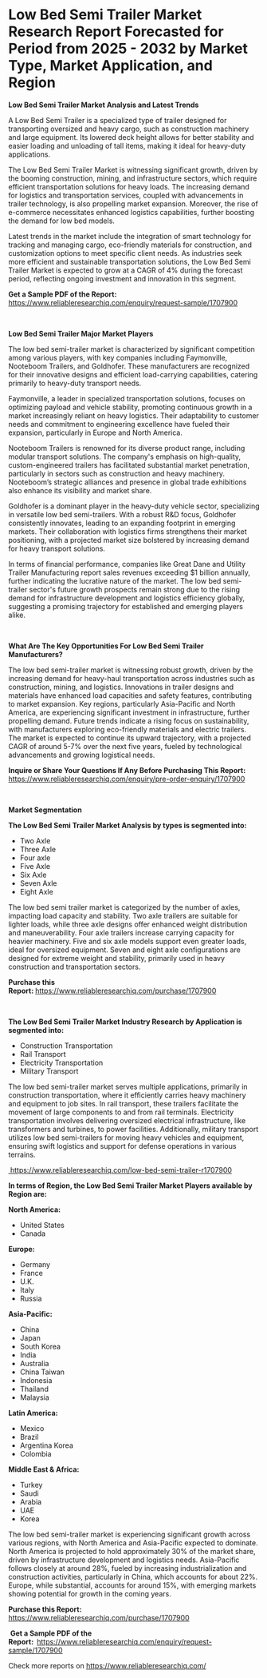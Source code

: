 <p><h1>Low Bed Semi Trailer Market Research Report Forecasted for Period from 2025 -  2032 by Market Type, Market Application, and Region</h1></p><p><strong>Low Bed Semi Trailer Market Analysis and Latest Trends</strong></p>
<p><p>A Low Bed Semi Trailer is a specialized type of trailer designed for transporting oversized and heavy cargo, such as construction machinery and large equipment. Its lowered deck height allows for better stability and easier loading and unloading of tall items, making it ideal for heavy-duty applications.</p><p>The Low Bed Semi Trailer Market is witnessing significant growth, driven by the booming construction, mining, and infrastructure sectors, which require efficient transportation solutions for heavy loads. The increasing demand for logistics and transportation services, coupled with advancements in trailer technology, is also propelling market expansion. Moreover, the rise of e-commerce necessitates enhanced logistics capabilities, further boosting the demand for low bed models.</p><p>Latest trends in the market include the integration of smart technology for tracking and managing cargo, eco-friendly materials for construction, and customization options to meet specific client needs. As industries seek more efficient and sustainable transportation solutions, the Low Bed Semi Trailer Market is expected to grow at a CAGR of 4% during the forecast period, reflecting ongoing investment and innovation in this segment.</p></p>
<p><strong>Get a Sample PDF of the Report:&nbsp;</strong> <a href="https://www.reliableresearchiq.com/enquiry/request-sample/1707900?utm_campaign=2277&utm_medium=2&utm_source=Github&utm_content=ia&utm_term=25032025&utm_id=low-bed-semi-trailer">https://www.reliableresearchiq.com/enquiry/request-sample/1707900</a></p>
<p>&nbsp;</p>
<p><strong>Low Bed Semi Trailer Major Market Players</strong></p>
<p><p>The low bed semi-trailer market is characterized by significant competition among various players, with key companies including Faymonville, Nooteboom Trailers, and Goldhofer. These manufacturers are recognized for their innovative designs and efficient load-carrying capabilities, catering primarily to heavy-duty transport needs.</p><p>Faymonville, a leader in specialized transportation solutions, focuses on optimizing payload and vehicle stability, promoting continuous growth in a market increasingly reliant on heavy logistics. Their adaptability to customer needs and commitment to engineering excellence have fueled their expansion, particularly in Europe and North America.</p><p>Nooteboom Trailers is renowned for its diverse product range, including modular transport solutions. The company's emphasis on high-quality, custom-engineered trailers has facilitated substantial market penetration, particularly in sectors such as construction and heavy machinery. Nooteboom’s strategic alliances and presence in global trade exhibitions also enhance its visibility and market share.</p><p>Goldhofer is a dominant player in the heavy-duty vehicle sector, specializing in versatile low bed semi-trailers. With a robust R&D focus, Goldhofer consistently innovates, leading to an expanding footprint in emerging markets. Their collaboration with logistics firms strengthens their market positioning, with a projected market size bolstered by increasing demand for heavy transport solutions.</p><p>In terms of financial performance, companies like Great Dane and Utility Trailer Manufacturing report sales revenues exceeding $1 billion annually, further indicating the lucrative nature of the market. The low bed semi-trailer sector's future growth prospects remain strong due to the rising demand for infrastructure development and logistics efficiency globally, suggesting a promising trajectory for established and emerging players alike.</p></p>
<p>&nbsp;</p>
<p><strong>What Are The Key Opportunities For Low Bed Semi Trailer Manufacturers?</strong></p>
<p><p>The low bed semi-trailer market is witnessing robust growth, driven by the increasing demand for heavy-haul transportation across industries such as construction, mining, and logistics. Innovations in trailer designs and materials have enhanced load capacities and safety features, contributing to market expansion. Key regions, particularly Asia-Pacific and North America, are experiencing significant investment in infrastructure, further propelling demand. Future trends indicate a rising focus on sustainability, with manufacturers exploring eco-friendly materials and electric trailers. The market is expected to continue its upward trajectory, with a projected CAGR of around 5-7% over the next five years, fueled by technological advancements and growing logistical needs.</p></p>
<p><strong>Inquire or Share Your Questions If Any Before Purchasing This Report:</strong> <a href="https://www.reliableresearchiq.com/enquiry/pre-order-enquiry/1707900?utm_campaign=2277&utm_medium=2&utm_source=Github&utm_content=ia&utm_term=25032025&utm_id=low-bed-semi-trailer">https://www.reliableresearchiq.com/enquiry/pre-order-enquiry/1707900</a></p>
<p>&nbsp;</p>
<p><strong>Market Segmentation</strong></p>
<p><strong>The Low Bed Semi Trailer Market Analysis by types is segmented into:</strong></p>
<p><ul><li>Two Axle</li><li>Three Axle</li><li>Four axle</li><li>Five Axle</li><li>Six Axle</li><li>Seven Axle</li><li>Eight Axle</li></ul></p>
<p><p>The low bed semi trailer market is categorized by the number of axles, impacting load capacity and stability. Two axle trailers are suitable for lighter loads, while three axle designs offer enhanced weight distribution and maneuverability. Four axle trailers increase carrying capacity for heavier machinery. Five and six axle models support even greater loads, ideal for oversized equipment. Seven and eight axle configurations are designed for extreme weight and stability, primarily used in heavy construction and transportation sectors.</p></p>
<p><strong>Purchase this Report:&nbsp;</strong><a href="https://www.reliableresearchiq.com/purchase/1707900?utm_campaign=2277&utm_medium=2&utm_source=Github&utm_content=ia&utm_term=25032025&utm_id=low-bed-semi-trailer">https://www.reliableresearchiq.com/purchase/1707900</a></p>
<p>&nbsp;</p>
<p><strong>The Low Bed Semi Trailer Market Industry Research by Application is segmented into:</strong></p>
<p><ul><li>Construction Transportation</li><li>Rail Transport</li><li>Electricity Transportation</li><li>Military Transport</li></ul></p>
<p><p>The low bed semi-trailer market serves multiple applications, primarily in construction transportation, where it efficiently carries heavy machinery and equipment to job sites. In rail transport, these trailers facilitate the movement of large components to and from rail terminals. Electricity transportation involves delivering oversized electrical infrastructure, like transformers and turbines, to power facilities. Additionally, military transport utilizes low bed semi-trailers for moving heavy vehicles and equipment, ensuring swift logistics and support for defense operations in various terrains.</p></p>
<p><a href="https://www.reliableresearchiq.com/low-bed-semi-trailer-r1707900?utm_campaign=2277&utm_medium=2&utm_source=Github&utm_content=ia&utm_term=25032025&utm_id=low-bed-semi-trailer">&nbsp;https://www.reliableresearchiq.com/low-bed-semi-trailer-r1707900</a></p>
<p><strong>In terms of Region, the Low Bed Semi Trailer Market Players available by Region are:</strong></p>
<p>
    <p> <strong> North America: </strong>
        <ul>
            <li>United States</li>
            <li>Canada</li>
        </ul>
        </p> 
    <p> <strong> Europe: </strong>
        <ul>
            <li>Germany</li>
            <li>France</li>
            <li>U.K.</li>
            <li>Italy</li>
            <li>Russia</li>
        </ul>
        </p> 
    <p> <strong> Asia-Pacific: </strong>
        <ul>
            <li>China</li>
            <li>Japan</li>
            <li>South Korea</li>
            <li>India</li>
            <li>Australia</li>
            <li>China Taiwan</li>
            <li>Indonesia</li>
            <li>Thailand</li>
            <li>Malaysia</li>
        </ul>
        </p> 
    <p> <strong> Latin America: </strong>
        <ul>
            <li>Mexico</li>
            <li>Brazil</li>
            <li>Argentina Korea</li>
            <li>Colombia</li>
        </ul>
        </p> 
    <p> <strong> Middle East & Africa: </strong>
        <ul>
            <li>Turkey</li>
            <li>Saudi</li>
            <li>Arabia</li>
            <li>UAE</li>
            <li>Korea</li>
        </ul>
    </p>
    </p>
<p><p>The low bed semi-trailer market is experiencing significant growth across various regions, with North America and Asia-Pacific expected to dominate. North America is projected to hold approximately 30% of the market share, driven by infrastructure development and logistics needs. Asia-Pacific follows closely at around 28%, fueled by increasing industrialization and construction activities, particularly in China, which accounts for about 22%. Europe, while substantial, accounts for around 15%, with emerging markets showing potential for growth in the coming years.</p></p>
<p><strong>Purchase this Report: </strong><a href="https://www.reliableresearchiq.com/purchase/1707900?utm_campaign=2277&utm_medium=2&utm_source=Github&utm_content=ia&utm_term=25032025&utm_id=low-bed-semi-trailer">https://www.reliableresearchiq.com/purchase/1707900</a></p>
<p>&nbsp;<strong>Get a Sample PDF of the Report:&nbsp;&nbsp;</strong><a href="https://www.reliableresearchiq.com/enquiry/request-sample/1707900?utm_campaign=2277&utm_medium=2&utm_source=Github&utm_content=ia&utm_term=25032025&utm_id=low-bed-semi-trailer">https://www.reliableresearchiq.com/enquiry/request-sample/1707900</a></p>
<p><strong></strong></p>
<p>Check more reports on <a href="https://www.reliableresearchiq.com/?utm_campaign=2277&utm_medium=2&utm_source=Github&utm_content=ia&utm_term=25032025&utm_id=low-bed-semi-trailer">https://www.reliableresearchiq.com/</a></p>